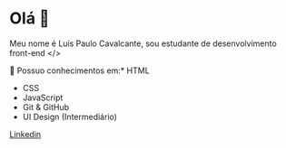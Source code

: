 # Olá 👋

Meu nome é Luis Paulo Cavalcante, sou estudante de desenvolvimento front-end </>

🧠 Possuo conhecimentos em:* HTML
* CSS
* JavaScript
* Git & GitHub
* UI Design (Intermediário)

[Linkedin](https://www.linkedin.com/in/luis-paulo-cavalcante-9303b41b9/)
